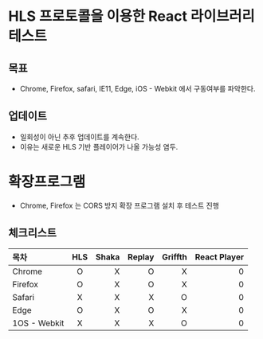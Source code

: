 # HLS 프로토콜을 이용한 React 라이브러리 테스트 

## 목표 
- Chrome, Firefox, safari, IE11, Edge, iOS - Webkit 에서 구동여부를 파악한다. 

## 업데이트 
- 일회성이 아닌 추후 업데이트를 계속한다.
- 이유는 새로운 HLS 기반 플레이어가 나올 가능성 염두.

# 확장프로그램 
- Chrome, Firefox 는  CORS 방지 확장 프로그램 설치 후 테스트 진행 

## 체크리스트
| 목차 | HLS | Shaka | Replay |Griffth | React Player  |
|:--------|:--------:|--------:|--------:|--------:|--------:|
| Chrome | O | X | O | X | 0 |
| Firefox | O | X | O |X | 0 |
| Safari | X | X | X |O | 0 |
| Edge | O | X | O | X | 0 |
| 1OS - Webkit | X | X | X | O | 0 |
